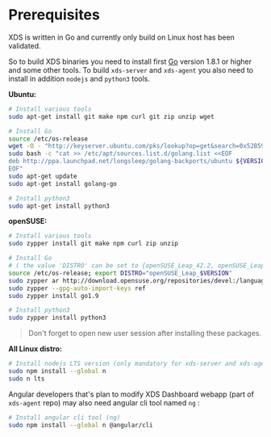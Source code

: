 <!-- WARNING: This file is generated by fetch_docs.js using /home/boron/Documents/AGL/docs-webtemplate/site/_data/tocs/devguides/master/xds-docs-guides-devguides-book.yml -->

# Prerequisites

XDS is written in Go and currently only build on Linux host has been validated.

So to build XDS binaries you need to install first [Go](https://golang.org/doc/install)
version 1.8.1 or higher and some other tools. To build `xds-server` and `xds-agent`
you also need to install in addition `nodejs` and `python3` tools.

**Ubuntu:**

```bash
# Install various tools
sudo apt-get install git make npm curl git zip unzip wget

# Install Go
source /etc/os-release
wget -O - "http://keyserver.ubuntu.com/pks/lookup?op=get&search=0x52B59B1571A79DBC054901C0F6BC817356A3D45E" | sudo apt-key add -
sudo bash -c "cat >> /etc/apt/sources.list.d/golang.list <<EOF
deb http://ppa.launchpad.net/longsleep/golang-backports/ubuntu ${VERSION_CODENAME} main
EOF"
sudo apt-get update
sudo apt-get install golang-go

# Install python3
sudo apt-get install python3
```

**openSUSE:**

```bash
# Install various tools
sudo zypper install git make npm curl zip unzip

# Install Go
# ( the value 'DISTRO' can be set to {openSUSE_Leap_42.2, openSUSE_Leap_42.3, openSUSE_Tumbleweed} )
source /etc/os-release; export DISTRO="openSUSE_Leap_$VERSION"
sudo zypper ar http://download.opensuse.org/repositories/devel:/languages:/go/${DISTRO}/devel:languages:go.repo
sudo zypper --gpg-auto-import-keys ref
sudo zypper install go1.9

# Install python3
sudo zypper install python3
```

> Don't forget to open new user session after installing these packages.

**All Linux distro:**

```bash
# Install nodejs LTS version (only mandatory for xds-server and xds-agent)
sudo npm install --global n
sudo n lts
```

Angular developers that's plan to modify XDS Dashboard webapp (part of
`xds-agent` repo) may also need angular cli tool named `ng` :

```bash
# Install angular cli tool (ng)
sudo npm install --global n @angular/cli
```
